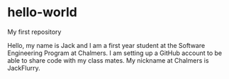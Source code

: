 # hello-world
My first repository

Hello, 
my name is Jack and I am a first year student at the Software Engineering Program at Chalmers. I am setting up a GitHub account to be able to share code with my class mates. My nickname at Chalmers is JackFlurry.

